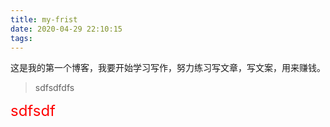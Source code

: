 ```yaml
---
title: my-frist
date: 2020-04-29 22:10:15
tags:
---
```

这是我的第一个博客，我要开始学习写作，努力练习写文章，写文案，用来赚钱。

> sdfsdfdfs  

<span style="color:red;font-size:24px;"> sdfsdf</span>
